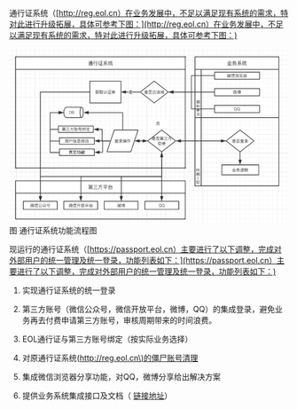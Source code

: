 通行证系统（[http://reg.eol.cn）在业务发展中，不足以满足现有系统的需求，特对此进行升级拓展，具体可参考下图：](http://reg.eol.cn）在业务发展中，不足以满足现有系统的需求，特对此进行升级拓展，具体可参考下图：)

![通行证系统功能流程图](/assets/通行证系统功能流程图.png "通行证系统功能流程图")  
图 通行证系统功能流程图

现运行的通行证系统（[https://passport.eol.cn）主要进行了以下调整，完成对外部用户的统一管理及统一登录，功能列表如下：](https://passport.eol.cn）主要进行了以下调整，完成对外部用户的统一管理及统一登录，功能列表如下：)  
1. 实现通行证系统的统一登录  
2. 第三方账号（微信公众号，微信开放平台，微博，QQ）的集成登录，避免业务再去付费申请第三方账号，审核周期带来的时间浪费。

1. EOL通行证与第三方账号绑定（按实际业务选择）

2. 对原通行证系统\([http://reg.eol.cn\)的僵尸账号清理](http://reg.eol.cn%29的僵尸账号清理)

3. 集成微信浏览器分享功能，对QQ，微博分享给出解决方案
4. 提供业务系统集成接口及文档（
   [链接地址](http://wiki.dev.eol.com.cn/index.php/统一登录系统v1.0)）



